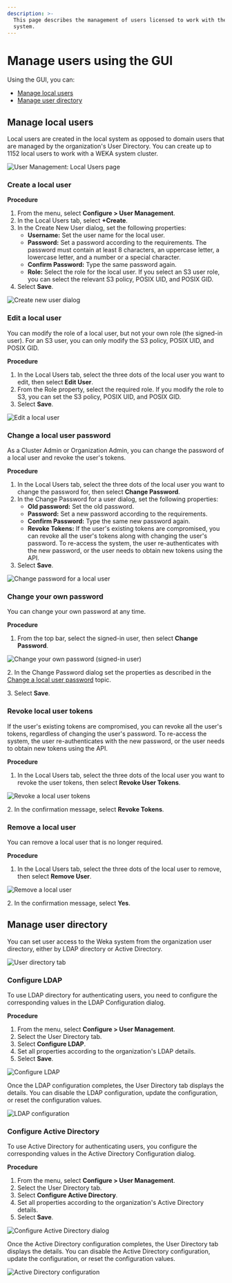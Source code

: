 ```yaml
---
description: >-
  This page describes the management of users licensed to work with the WEKA
  system.
---
```


# Manage users using the GUI

Using the GUI, you can:

* [Manage local users](user-management.md#manage-local-users)
* [Manage user directory](user-management.md#manage-user-directory)

## Manage local users

Local users are created in the local system as opposed to domain users that are managed by the organization's User Directory. You can create up to 1152 local users to work with a WEKA system cluster.

![User Management: Local Users page](../../.gitbook/assets/wmng\_local\_users.png)

### Create a local user

**Procedure**

1. From the menu, select **Configure > User Management**.
2. In the Local Users tab, select **+Create**.
3. In the Create New User dialog, set the following properties:
   * **Username:** Set the user name for the local user.
   * **Password:** Set a password according to the requirements. The password must contain at least 8 characters, an uppercase letter, a lowercase letter, and a number or a special character.
   * **Confirm Password:** Type the same password again.
   * **Role:** Select the role for the local user. If you select an S3 user role, you can select the relevant S3 policy, POSIX UID, and POSIX GID.
4. Select **Save**.

![Create new user dialog](../../.gitbook/assets/wmng\_local\_users\_add.png)

### Edit a local user

You can modify the role of a local user, but not your own role (the signed-in user). For an S3 user, you can only modify the S3 policy, POSIX UID, and POSIX GID.

**Procedure**

1. In the Local Users tab, select the three dots of the local user you want to edit, then select **Edit User**.
2. From the Role property, select the required role. If you modify the role to S3, you can set the S3 policy, POSIX UID, and POSIX GID.
3. Select **Save**.

![Edit a local user](../../.gitbook/assets/wmng\_local\_users\_edit.png)

### Change a local user password

As a Cluster Admin or Organization Admin, you can change the password of a local user and revoke the user's tokens.

**Procedure**

1. In the Local Users tab, select the three dots of the local user you want to change the password for, then select **Change Password**.
2. In the Change Password for a user dialog, set the following properties:
   * **Old password:** Set the old password.
   * **Password:** Set a new password according to the requirements.
   * **Confirm Password:** Type the same new password again.
   * **Revoke Tokens:** If the user's existing tokens are compromised, you can revoke all the user's tokens along with changing the user's password. To re-access the system, the user re-authenticates with the new password, or the user needs to obtain new tokens using the API.
3. Select **Save**.

![Change password for a local user](../../.gitbook/assets/wmng\_local\_users\_change\_psw.png)

### Change your own password

You can change your own password at any time.

**Procedure**

1. From the top bar, select the signed-in user, then select **Change Password**.

![Change your own password (signed-in user)](../../.gitbook/assets/wmng\_change\_your\_password.png)

2\. In the Change Password dialog set the properties as described in the [Change a local user password](user-management.md#change-a-local-user-password) topic.

3\. Select **Save**.

### Revoke local user tokens

If the user's existing tokens are compromised, you can revoke all the user's tokens, regardless of changing the user's password. To re-access the system, the user re-authenticates with the new password, or the user needs to obtain new tokens using the API.

**Procedure**

1. In the Local Users tab, select the three dots of the local user you want to revoke the user tokens, then select **Revoke User Tokens**.

![Revoke a local user tokens](../../.gitbook/assets/wmng\_revoke\_user\_tokens\_menu.png)

2\. In the confirmation message, select **Revoke Tokens**.

### Remove a local user

You can remove a local user that is no longer required.

**Procedure**

1. In the Local Users tab, select the three dots of the local user to remove, then select **Remove User**.

![Remove a local user](../../.gitbook/assets/wmng\_remove\_user\_menu.png)

2\. In the confirmation message, select **Yes**.

## Manage user directory

You can set user access to the Weka system from the organization user directory, either by LDAP directory or Active Directory.

![User directory tab](../../.gitbook/assets/user\_directory\_tab\_no\_conf.png)

### Configure LDAP

To use LDAP directory for authenticating users, you need to configure the corresponding values in the LDAP Configuration dialog.

**Procedure**

1. From the menu, select **Configure > User Management**.
2. Select the User Directory tab.
3. Select **Configure LDAP**.
4. Set all properties according to the organization's LDAP details.
5. Select **Save**.

![Configure LDAP](../../.gitbook/assets/wmng\_configure\_ldap.png)

Once the LDAP configuration completes, the User Directory tab displays the details. You can disable the LDAP configuration, update the configuration, or reset the configuration values.

![LDAP configuration](<../../.gitbook/assets/wmng\_ldap\_configuration\_result (1).png>)

### Configure Active Directory

To use Active Directory for authenticating users, you configure the corresponding values in the Active Directory Configuration dialog.

**Procedure**

1. From the menu, select **Configure > User Management**.
2. Select the User Directory tab.
3. Select **Configure Active Directory**.
4. Set all properties according to the organization's Active Directory details.
5. Select **Save**.

![Configure Active Directory dialog](../../.gitbook/assets/wmng\_configure\_active\_directory.png)

Once the Active Directory configuration completes, the User Directory tab displays the details. You can disable the Active Directory configuration, update the configuration, or reset the configuration values.

![Active Directory configuration](../../.gitbook/assets/wmng\_active\_directory\_dialog.png)

